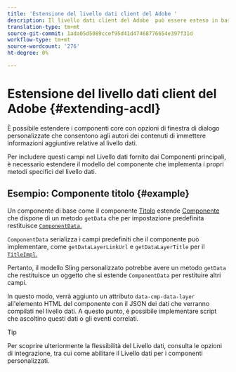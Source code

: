 ```yaml
---
title: 'Estensione del livello dati client del Adobe '
description: Il livello dati client del Adobe  può essere esteso in base ad alcuni pattern di base
translation-type: tm+mt
source-git-commit: 1ada05d5089ccef95d41d47468776654e397f31d
workflow-type: tm+mt
source-wordcount: '276'
ht-degree: 0%

---
```



# Estensione del livello dati client del Adobe  {#extending-acdl}

È possibile estendere i componenti core con opzioni di finestra di dialogo personalizzate che consentono agli autori dei contenuti di immettere informazioni aggiuntive relative al livello dati.

Per includere questi campi nel Livello dati fornito dai Componenti principali, è necessario estendere il modello del componente che implementa i propri metodi specifici del livello dati.

## Esempio: Componente titolo {#example}

Un componente di base come il componente [Titolo](https://github.com/adobe/aem-core-wcm-components/blob/master/bundles/core/src/main/java/com/adobe/cq/wcm/core/components/models/Title.java) estende [Componente](https://github.com/adobe/aem-core-wcm-components/blob/master/bundles/core/src/main/java/com/adobe/cq/wcm/core/components/models/Title.java) che dispone di un metodo `getData` che per impostazione predefinita restituisce [`ComponentData`.](https://github.com/adobe/aem-core-wcm-components/blob/master/bundles/core/src/main/java/com/adobe/cq/wcm/core/components/models/datalayer/ComponentData.java)

`ComponentData` serializza i campi predefiniti che il componente può implementare, come  `getDataLayerLinkUrl` e  `getDataLayerTitle` per il  [`TitleImpl`.](https://github.com/adobe/aem-core-wcm-components/blob/master/bundles/core/src/main/java/com/adobe/cq/wcm/core/components/internal/models/v1/TitleImpl.java)

Pertanto, il modello Sling personalizzato potrebbe avere un metodo `getData` che restituisce un oggetto che si estende `ComponentData` per restituire altri campi.

In questo modo, verrà aggiunto un attributo `data-cmp-data-layer` all&#39;elemento HTML del componente con il JSON dei dati che verranno compilati nel livello dati. A questo punto, è possibile implementare script che ascoltino questi dati o gli eventi correlati.

>[!TIP]
>
>Per scoprire ulteriormente la flessibilità del Livello dati, consulta le opzioni di integrazione, tra cui come abilitare il Livello dati per i componenti personalizzati.
